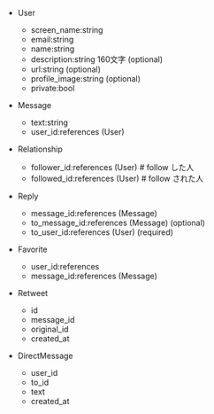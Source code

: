 - User
  - screen_name:string
  - email:string
  - name:string
  - description:string 160文字 (optional)
  - url:string (optional)
  - profile_image:string (optional)
  - private:bool

- Message
  - text:string
  - user_id:references (User)

- Relationship
  - follower_id:references (User)     # follow した人
  - followed_id:references (User)     # follow された人

- Reply
  - message_id:references (Message)
  - to_message_id:references (Message) (optional)
  - to_user_id:references (User) (required)

- Favorite
  - user_id:references
  - message_id:references (Message)

- Retweet
  - id
  - message_id
  - original_id
  - created_at

- DirectMessage
  - user_id
  - to_id
  - text
  - created_at
